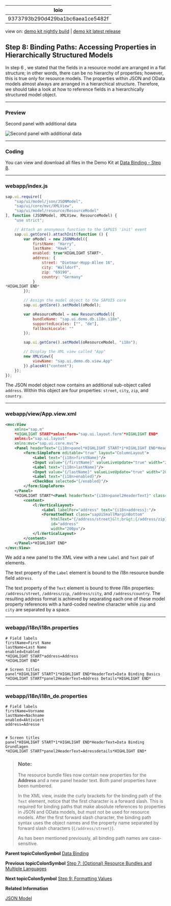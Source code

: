 <!-- loio9373793b290d429ba1bc6aea1ce5482f -->

| loio |
| -----|
| 9373793b290d429ba1bc6aea1ce5482f |

<div id="loio">

view on: [demo kit nightly build](https://openui5nightly.hana.ondemand.com/#/topic/9373793b290d429ba1bc6aea1ce5482f) | [demo kit latest release](https://openui5.hana.ondemand.com/#/topic/9373793b290d429ba1bc6aea1ce5482f)</div>

## Step 8: Binding Paths: Accessing Properties in Hierarchically Structured Models

In step 6 , we stated that the fields in a resource model are arranged in a flat structure; in other words, there can be no hierarchy of properties; however, this is true only for resource models. The properties within JSON and OData models almost always are arranged in a hierarchical structure. Therefore, we should take a look at how to reference fields in a hierarchically structured model object.

***

### Preview

   
  
<a name="loio9373793b290d429ba1bc6aea1ce5482f__fig_r1j_pst_mr"/>Second panel with additional data

 ![](loio12705f5341f24febb905a50d37bf32db_HiRes.png "Second panel with additional data") 

***

### Coding

You can view and download all files in the Demo Kit at [Data Binding - Step 8](https://openui5.hana.ondemand.com/explored.html#/sample/sap.ui.core.tutorial.databinding.08/preview).

***

### webapp/index.js

``` js
sap.ui.require([
	"sap/ui/model/json/JSONModel",
	"sap/ui/core/mvc/XMLView",
	"sap/ui/model/resource/ResourceModel"
], function (JSONModel, XMLView, ResourceModel) {
	"use strict";

	// Attach an anonymous function to the SAPUI5 'init' event
	sap.ui.getCore().attachInit(function () {
		var oModel = new JSONModel({
			firstName: "Harry",
			lastName: "Hawk",
			enabled: true*HIGHLIGHT START*,
			address: {
				street: "Dietmar-Hopp-Allee 16",
				city: "Walldorf",
				zip: "69190",
				country: "Germany"
			}
*HIGHLIGHT END*
		});

		// Assign the model object to the SAPUI5 core
		sap.ui.getCore().setModel(oModel);

		var oResourceModel = new ResourceModel({
			bundleName: "sap.ui.demo.db.i18n.i18n",
			supportedLocales: ["", "de"],
			fallbackLocale: ""
		});

		sap.ui.getCore().setModel(oResourceModel, "i18n");

		// Display the XML view called "App"
		new XMLView({
			viewName: "sap.ui.demo.db.view.App"
		}).placeAt("content");
	});
});

```

The JSON model object now contains an additional sub-object called `address`. Within this object are four properties: `street`, `city`, `zip`, and `country`.

***

### webapp/view/App.view.xml

``` xml
<mvc:View
	xmlns="sap.m"
	*HIGHLIGHT START*xmlns:form="sap.ui.layout.form"*HIGHLIGHT END*
	xmlns:l="sap.ui.layout"
	xmlns:mvc="sap.ui.core.mvc">
	<Panel headerText="{i18n>panel*HIGHLIGHT START*1*HIGHLIGHT END*HeaderText}" class="sapUiResponsiveMargin" width="auto">
		<form:SimpleForm editable="true" layout="ColumnLayout">
			<Label text="{i18n>firstName}"/>
			<Input value="{/firstName}" valueLiveUpdate="true" width="200px" enabled="{/enabled}"/>
			<Label text="{i18n>lastName}"/>
			<Input value="{/lastName}" valueLiveUpdate="true" width="200px" enabled="{/enabled}"/>
			<Label text="{i18n>enabled}"/>
			<CheckBox selected="{/enabled}"/>
		</form:SimpleForm>
	</Panel>
	*HIGHLIGHT START*<Panel headerText="{i18n>panel2HeaderText}" class="sapUiResponsiveMargin" width="auto">
		<content>
			<l:VerticalLayout>
				<Label labelFor="address" text="{i18n>address}:"/>
				<FormattedText class="sapUiSmallMarginBottom"
					htmlText="{/address/street}&lt;br&gt;{/address/zip} {/address/city}&lt;br&gt;{/address/country}"
					id="address" 
					width="200px"/>
			</l:VerticalLayout>
		</content>
	</Panel>*HIGHLIGHT END*
</mvc:View>
```

We add a new panel to the XML view with a new `Label` and `Text` pair of elements.

The text property of the `Label` element is bound to the i18n resource bundle field `address`.

The text property of the `Text` element is bound to three i18n properties: `/address/street`, `/address/zip`, `/address/city`, and `/address/country`. The resulting address format is achieved by separating each one of these model property references with a hard-coded newline character while `zip` and `city` are separated by a space.

***

### webapp/i18n/i18n.properties

``` prefs
# Field labels
firstName=First Name
lastName=Last Name
enabled=Enabled
*HIGHLIGHT START*address=Address
*HIGHLIGHT END*

# Screen titles
panel*HIGHLIGHT START*1*HIGHLIGHT END*HeaderText=Data Binding Basics 
*HIGHLIGHT START*panel2HeaderText=Address Details*HIGHLIGHT END*
```

***

### webapp/i18n/i18n\_de.properties

``` prefs
# Field labels
firstName=Vorname
lastName=Nachname
enabled=Aktiviert
address=Adresse


# Screen titles
panel*HIGHLIGHT START*1*HIGHLIGHT END*HeaderText=Data Binding Grundlagen
*HIGHLIGHT START*panel2HeaderText=Adressdetails*HIGHLIGHT END*
```

> ### Note:  
> The resource bundle files now contain new properties for the **Address** and a new panel header text. Both panel properties have been numbered.
> 
> In the XML view, inside the curly brackets for the binding path of the `Text` element, notice that the first character is a forward slash. This is required for binding paths that make absolute references to properties in JSON and OData models, but must not be used for resource models. After the first forward slash character, the binding path syntax uses the object names and the property name separated by forward slash characters \(`{/address/street}`\).
> 
> As has been mentioned previously, all binding path names are case-sensitive.

**Parent topicColonSymbol** [Data Binding](Data_Binding_e531093.md "In this tutorial, we will explain the concepts of data binding in OpenUI5.")

**Previous topicColonSymbol** [Step 7: \(Optional\) Resource Bundles and Multiple Languages](Step_7_(Optional)_Resource_Bundles_and_Multiple_Languages_4e593b4.md "The reason we have resource bundles is to allow an app to run in multiple languages without the need to change any code. To demonstrate this feature, we will create a German version of the app – in fact all we need to do is create a German version of the resource bundle file. In our code, the German locale needs to be activated for the ResourceModel.")

**Next topicColonSymbol** [Step 9: Formatting Values](Step_9_Formatting_Values_6fdf0ac.md "We also want to provide our users a way of contacting Harry Hawk. Therefore we will add a link that sends an e-mail to Harry. To achieve that we will convert our data in the model to match the sap.m.URLHelper.normalizeEmail API. As soon as the user changes the name, the e-mail will also change. We will need a custom formatter function for this.")

**Related Information**  


[JSON Model](JSON_Model_96804e3.md#loio96804e3315ff440aa0a50fd290805116 "The JSON model can be used to bind controls to JavaScript object data, which is usually serialized in the JSON format.")

